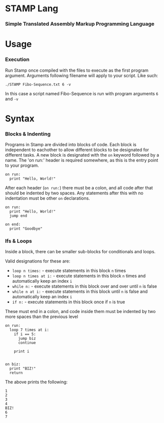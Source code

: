 # STAMP Lang
### Simple Translated Assembly Markup Programming Language

# Usage
### Execution
Run Stamp once compiled with the files to execute as the first program argument. Arguments following filename will apply to your script. Like such:

```
./STAMP Fibo-Sequence.txt 6 -v
```

In this case a script named Fibo-Sequence is run with program arguments `6` and `-v`

# Syntax
### Blocks & Indenting
Programs in Stamp are divided into blocks of code. Each block is independent to eachother to allow different blocks to be designated for different tasks. A new block is designated with the `on` keyword followed by a name. The 'on run:' header is required somewhere, as this is the entry point to your program.
```
on run:
  print "Hello, World!"
```

After each header (`on run:`) there must be a colon, and all code after that should be indented by two spaces. Any statements after this with no indentation must be other `on` declarations.
```
on run:
  print "Hello, World!"
  jump end

on end:
  print "Goodbye"
```


### Ifs & Loops
Inside a block, there can be smaller sub-blocks for conditionals and loops.

Valid designations for these are:
* `loop n times:` - execute statements in this block `n` times
* `loop n times at i:` - execute statements in this block `n` times and automatically keep an index `i`
* `while n:` - execute statements in this block over and over until `n` is false
* `while n at i:` - execute statements in this block until `n` is false and automatically keep an index `i`
* `if n:` - execute statements in this block once if `n` is true

These must end in a colon, and code inside them must be indented by two more spaces than the previous level
```
on run:
  loop 7 times at i:
    if i == 5:
      jump biz
      continue
    
    print i
    

on biz:
  print "BIZ!"
  return
```
The above prints the following:
```
1
2
3
4
BIZ!
6
7
```
